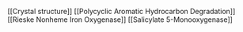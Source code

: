 [[Crystal structure]]
[[Polycyclic Aromatic Hydrocarbon Degradation]]
[[Rieske Nonheme Iron Oxygenase]]
[[Salicylate 5-Monooxygenase]]
